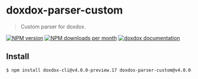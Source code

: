 # doxdox-parser-custom

> Custom parser for doxdox.

[![NPM version](https://img.shields.io/npm/v/doxdox-parser-custom?style=flat-square)](https://www.npmjs.org/package/doxdox-parser-custom)
[![NPM downloads per month](https://img.shields.io/npm/dm/doxdox-parser-custom?style=flat-square)](https://www.npmjs.org/package/doxdox-parser-custom)
[![doxdox documentation](https://img.shields.io/badge/doxdox-documentation-%23E85E95?style=flat-square)](https://doxdox.org)

## Install

```bash
$ npm install doxdox-cli@v4.0.0-preview.17 doxdox-parser-custom@v4.0.0-preview.17 --save-dev
```
